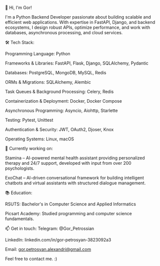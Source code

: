 👋 Hi, I'm Gor!

I'm a Python Backend Developer passionate about building scalable and efficient web applications. With expertise in FastAPI, Django, and backend ecosystems, I design robust APIs, optimize performance, and work with databases, asynchronous processing, and cloud services.

🛠 Tech Stack:

Programming Language: Python

Frameworks & Libraries: FastAPI, Flask, Django, SQLAlchemy, Pydantic

Databases: PostgreSQL, MongoDB, MySQL, Redis

ORMs & Migrations: SQLAlchemy, Alembic

Task Queues & Background Processing: Celery, Redis

Containerization & Deployment: Docker, Docker Compose

Asynchronous Programming: Asyncio, Aiohttp, Starlette

Testing: Pytest, Unittest

Authentication & Security: JWT, OAuth2, Djoser, Knox

Operating Systems: Linux, macOS

🚀 Currently working on:

Stamina – AI-powered mental health assistant providing personalized therapy and 24/7 support, developed with input from over 200 psychologists.

ExoChat – AI-driven conversational framework for building intelligent chatbots and virtual assistants with structured dialogue management.

📚 Education:

RSUTS: Bachelor's in Computer Science and Applied Informatics

Picsart Academy: Studied programming and computer science fundamentals.

📫 Get in touch:
Telegram: @Gor_Petrossian

LinkedIn: linkedin.com/in/gor-petrosyan-3823092a3

Email: gor.petrosyan.alexandri@gmail.com

Feel free to contact me. :)
